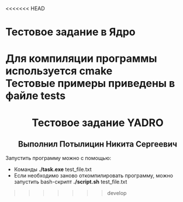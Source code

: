 <<<<<<< HEAD
# Тестовое задание в Ядро
Для компиляции программы используется cmake  
Тестовые примеры приведены в файле tests
=======
<h1 align = 'center'>Тестовое задание YADRO</h1>
<h2 align = 'center'>Выполнил Потылицин Никита Сергеевич</h2>

Запустить программу можно с помощью:
- Команды **./task.exe** test_file.txt
- Если необходимо заново откомпилировать программу, можно запустить bash-скрипт **./script.sh** test_file.txt
>>>>>>> develop
